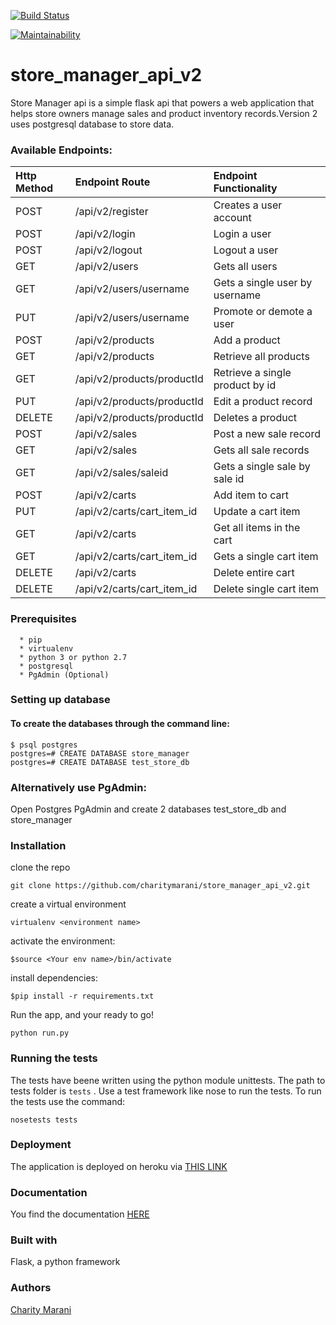
[![Build Status](https://travis-ci.org/charitymarani/store_manager_api_v2.svg?branch=Develop)](https://travis-ci.org/charitymarani/store_manager_api_v2)

[![Maintainability](https://api.codeclimate.com/v1/badges/bf31b1530f6eec756f65/maintainability)](https://codeclimate.com/github/charitymarani/store_manager_api_v2/maintainability)

# store_manager_api_v2
Store Manager api is a simple flask api that powers  a web application that helps store owners manage sales and product inventory records.Version 2 uses postgresql database to store data.

### Available Endpoints:
| Http Method | Endpoint Route | Endpoint Functionality |
| :---         |     :---       |          :--- |
| POST   | /api/v2/register     | Creates a user account    |
| POST     | /api/v2/login        | Login a user      |
| POST     | /api/v2/logout       | Logout a user      |
| GET     | /api/v2/users        | Gets all users     |
| GET     | /api/v2/users/username       |Gets a single user by username       |
|PUT    |/api/v2/users/username|Promote or demote a user
| POST     | /api/v2/products        | Add a product      |
| GET     | /api/v2/products       | Retrieve all products     |
| GET     | /api/v2/products/productId       | Retrieve a single product by id     |
| PUT    | /api/v2/products/productId       | Edit a  product record    |
| DELETE     | /api/v2/products/productId       | Deletes a product    |
| POST     | /api/v2/sales        | Post a new sale record     |
| GET     | /api/v2/sales        | Gets all sale records     |
| GET     | /api/v2/sales/saleid       |Gets a single sale by sale id       |
| POST     | /api/v2/carts      |Add item to cart       |
| PUT    | /api/v2/carts/cart_item_id       |Update a cart item      |
| GET     | /api/v2/carts      |Get all items in the cart       |
| GET     | /api/v2/carts/cart_item_id       |Gets a single cart item      |
| DELETE    | /api/v2/carts       |Delete entire cart      |
| DELETE    | /api/v2/carts/cart_item_id      |Delete single cart item      |



### Prerequisites
```
  * pip
  * virtualenv
  * python 3 or python 2.7
  * postgresql
  * PgAdmin (Optional)
```
### Setting up database
#### To create the databases through the command line:
  ```
  $ psql postgres
  postgres=# CREATE DATABASE store_manager
  postgres=# CREATE DATABASE test_store_db
  
  ```
 ### Alternatively use PgAdmin:
  Open Postgres PgAdmin and create 2 databases test_store_db and store_manager
### Installation
clone the repo

``` 
git clone https://github.com/charitymarani/store_manager_api_v2.git

```

create a virtual environment

```
virtualenv <environment name>

```

activate the environment:

```
$source <Your env name>/bin/activate

```
install dependencies:

```
$pip install -r requirements.txt

```

Run the app, and your ready to go!

```
python run.py

```
### Running the tests
The tests have beene written using the python module unittests. The path to tests folder is `tests` . Use a test framework like nose to run the tests.
To run the tests use the command:

```
nosetests tests

```
### Deployment
The application is deployed on heroku via [THIS LINK](https://store-manager-herokuapp.herokuapp.com/)

### Documentation
You find the documentation [HERE](https://documenter.getpostman.com/view/5036866/RWgxvvG3)

### Built with

Flask, a python framework

### Authors
[Charity Marani](https://github.com/charitymarani)
